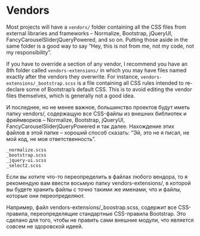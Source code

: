 # Vendors

Most projects will have a `vendors/` folder containing all the CSS files from external libraries and frameworks – Normalize, Bootstrap, jQueryUI, FancyCarouselSliderjQueryPowered, and so on. Putting those aside in the same folder is a good way to say “Hey, this is not from me, not my code, not my responsibility”.

If you have to override a section of any vendor, I recommend you have an 8th folder called `vendors-extensions/` in which you may have files named exactly after the vendors they overwrite. For instance, `vendors-extensions/_bootstrap.scss` is a file containing all CSS rules intended to re-declare some of Bootstrap’s default CSS. This is to avoid editing the vendor files themselves, which is generally not a good idea.

И последнее, но не менее важное, большинство проектов будут иметь папку vendors/, содержащую все CSS-файлы из внешних библиотек и фреймворков – Normalize, Bootstrap, jQueryUI, FancyCarouselSliderjQueryPowered и так далее. Нахождение этих файлов в этой папке – хороший способ сказать: “Эй, это не я писал, не мой код, не моя ответственность”.

    _normalize.scss
    _bootstrap.scss
    _jquery-ui.scss
    _select2.scss

Если вы хотите что-то переопределить в файлах любого вендора, то я рекомендую вам ввести восьмую папку vendors-extensions/, в которой вы будете хранить файлы с точно такими же именами, что и файлы, которые они переопределяют.

Например, файл vendors-extensions/_boostrap.scss, содержит все CSS-правила, переопределящие стандартные CSS-правила Bootstrap. Это сделано для того, чтобы не править сами внешние модули, что является совсем не здоровской идеей.